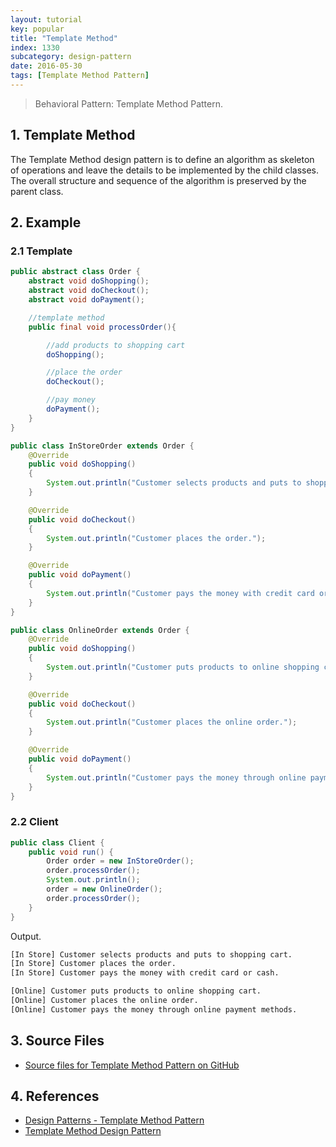 ```yaml
---
layout: tutorial
key: popular
title: "Template Method"
index: 1330
subcategory: design-pattern
date: 2016-05-30
tags: [Template Method Pattern]
---
```


> Behavioral Pattern: Template Method Pattern.

## 1. Template Method
The Template Method design pattern is to define an algorithm as skeleton of operations and leave the details to be implemented by the child classes. The overall structure and sequence of the algorithm is preserved by the parent class.

## 2. Example
### 2.1 Template
```java
public abstract class Order {
    abstract void doShopping();
    abstract void doCheckout();
    abstract void doPayment();

    //template method
    public final void processOrder(){

        //add products to shopping cart
        doShopping();

        //place the order
        doCheckout();

        //pay money
        doPayment();
    }
}

public class InStoreOrder extends Order {
    @Override
    public void doShopping()
    {
        System.out.println("Customer selects products and puts to shopping cart.");
    }

    @Override
    public void doCheckout()
    {
        System.out.println("Customer places the order.");
    }

    @Override
    public void doPayment()
    {
        System.out.println("Customer pays the money with credit card or cash.");
    }
}

public class OnlineOrder extends Order {
    @Override
    public void doShopping()
    {
        System.out.println("Customer puts products to online shopping cart.");
    }

    @Override
    public void doCheckout()
    {
        System.out.println("Customer places the online order.");
    }

    @Override
    public void doPayment()
    {
        System.out.println("Customer pays the money through online payment methods.");
    }
}
```
### 2.2 Client
```java
public class Client {
    public void run() {
        Order order = new InStoreOrder();
        order.processOrder();
        System.out.println();
        order = new OnlineOrder();
        order.processOrder();
    }
}
```
Output.
```sh
[In Store] Customer selects products and puts to shopping cart.
[In Store] Customer places the order.
[In Store] Customer pays the money with credit card or cash.

[Online] Customer puts products to online shopping cart.
[Online] Customer places the online order.
[Online] Customer pays the money through online payment methods.
```

## 3. Source Files
* [Source files for Template Method Pattern on GitHub](https://github.com/jojozhuang/design-patterns-java/tree/master/design-pattern-templatemethod)

## 4. References
* [Design Patterns - Template Method Pattern](https://www.tutorialspoint.com/design_pattern/template_pattern.htm)
* [Template Method Design Pattern](https://www.geeksforgeeks.org/template-method-design-pattern/)

